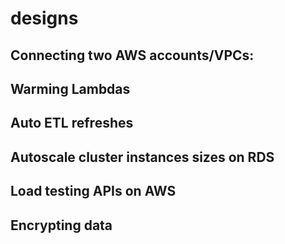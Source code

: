 # designs

## Connecting two AWS accounts/VPCs:

## Warming Lambdas

## Auto ETL refreshes

## Autoscale cluster instances sizes on RDS

## Load testing APIs on AWS

## Encrypting data

## 
